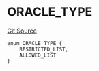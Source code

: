 # ORACLE_TYPE
[Git Source](https://github.com/thrackle-io/rules-protocol/blob/2738cf9716e0fddfad4df13fdb6486b5987af931/src/economic/ruleStorage/RuleCodeData.sol)


```solidity
enum ORACLE_TYPE {
    RESTRICTED_LIST,
    ALLOWED_LIST
}
```


